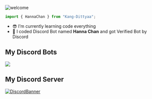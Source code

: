 ![welcome](https://media.discordapp.net/attachments/790581490999492618/876386445579927572/standard_1.gif)

```ts
import { HannaChan } from "Kang-Dittyaa";
```

- 😎 I’m currently learning code everything
- 🎁 I coded Discord Bot named **Hanna Chan** and got Verified Bot by Discord <br />

## My Discord Bots
<a href="https://top.gg/bot/723092028396797982">
  <img src="https://top.gg/api/widget/723092028396797982.svg">
</a>
<br>

## My Discord Server
[![DiscordBanner](https://invidget.switchblade.xyz/BPQBmwTemY)](https://discord.gg/BPQBmwTemY)<br />

</div>
